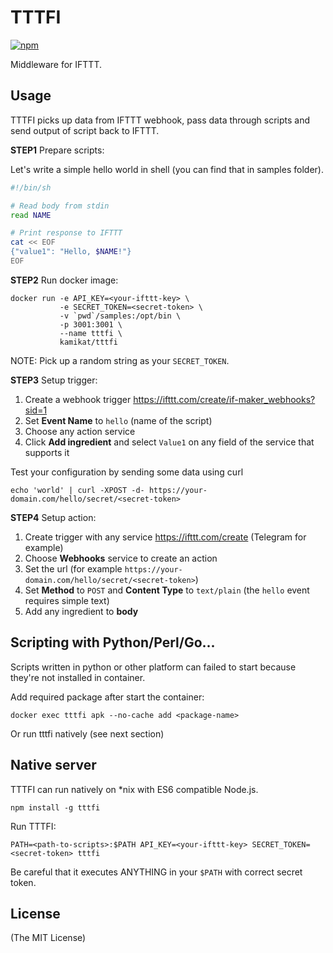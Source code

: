# TTTFI

[![npm](https://img.shields.io/npm/v/tttfi.svg?maxAge=86400)](https://www.npmjs.com/package/tttfi)

Middleware for IFTTT.

## Usage

TTTFI picks up data from IFTTT webhook, pass data through scripts and send output of script back to IFTTT.

**STEP1** Prepare scripts:

Let's write a simple hello world in shell (you can find that in samples folder).

```sh
#!/bin/sh

# Read body from stdin
read NAME

# Print response to IFTTT
cat << EOF
{"value1": "Hello, $NAME!"}
EOF
```

**STEP2** Run docker image:

```
docker run -e API_KEY=<your-ifttt-key> \
           -e SECRET_TOKEN=<secret-token> \
           -v `pwd`/samples:/opt/bin \
           -p 3001:3001 \
           --name tttfi \
           kamikat/tttfi
```

NOTE: Pick up a random string as your `SECRET_TOKEN`.

**STEP3** Setup trigger:

1. Create a webhook trigger <https://ifttt.com/create/if-maker_webhooks?sid=1>
2. Set **Event Name** to `hello` (name of the script)
3. Choose any action service
4. Click **Add ingredient** and select `Value1` on any field of the service that supports it

Test your configuration by sending some data using curl

```
echo 'world' | curl -XPOST -d- https://your-domain.com/hello/secret/<secret-token>
```

**STEP4** Setup action:

1. Create trigger with any service <https://ifttt.com/create> (Telegram for example)
2. Choose **Webhooks** service to create an action
3. Set the url (for example `https://your-domain.com/hello/secret/<secret-token>`)
4. Set **Method** to `POST` and **Content Type** to `text/plain` (the `hello` event requires simple text)
5. Add any ingredient to **body**

## Scripting with Python/Perl/Go...

Scripts written in python or other platform can failed to start because they're not installed in container.

Add required package after start the container:

```
docker exec tttfi apk --no-cache add <package-name>
```

Or run tttfi natively (see next section)

## Native server

TTTFI can run natively on *nix with ES6 compatible Node.js.

```
npm install -g tttfi
```

Run TTTFI:

```
PATH=<path-to-scripts>:$PATH API_KEY=<your-ifttt-key> SECRET_TOKEN=<secret-token> tttfi
```

Be careful that it executes ANYTHING in your `$PATH` with correct secret token.

## License

(The MIT License)
